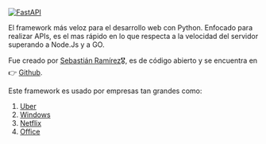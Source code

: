 
[![FastAPI](https://fastapi.tiangolo.com/img/logo-margin/logo-teal.png "Sebastián Ramírez")](https://fastapi.tiangolo.com/img/logo-margin/logo-teal.png "Sebastián Ramírez")


El framework más veloz para el desarrollo web con Python. Enfocado para realizar APIs, es el mas rápido en lo que respecta a la velocidad del servidor superando a Node.Js y a GO. 

Fue creado por [Sebastián Ramírez](https://github.com/tiangolo "Sebastián Ramírez")🎖️, es de código abierto y se encuentra en 👉 [Github](https://github.com/tiangolo/fastapi). 

Este framework es usado por empresas tan grandes como:

1. [Uber](https://www.uber.com/mx/es/)
2. [Windows](https://www.microsoft.com/es-mx/)
3. [Netflix](https://www.netflix.com/mx/)
4. [Office](https://www.office.com/)

